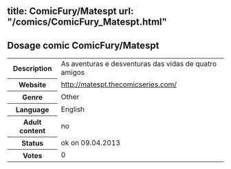 title: ComicFury/Matespt
url: "/comics/ComicFury_Matespt.html"
---
Dosage comic ComicFury/Matespt
-----------------------------------------

<table class="comicinfo">
<tr>
<th>Description</th><td>As aventuras e desventuras das vidas de quatro amigos</td>
</tr>
<tr>
<th>Website</th><td><a href="http://matespt.thecomicseries.com/">http://matespt.thecomicseries.com/</a></td>
</tr>
<tr>
<th>Genre</th><td>Other</td>
</tr>
<tr>
<th>Language</th><td>English</td>
</tr>
<tr>
<th>Adult content</th><td>no</td>
</tr>
<tr>
<th>Status</th><td>ok on 09.04.2013</td>
</tr>
<tr>
<th>Votes</th><td>0</div></td>
</tr>
</table>

